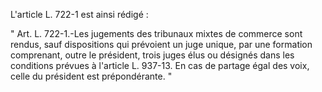 L'article L. 722-1 est ainsi rédigé :

" Art. L. 722-1.-Les jugements des tribunaux mixtes de commerce sont rendus, sauf dispositions qui prévoient un juge unique, par une formation comprenant, outre le président, trois juges élus ou désignés dans les conditions prévues à l'article L. 937-13. En cas de partage égal des voix, celle du président est prépondérante. "
